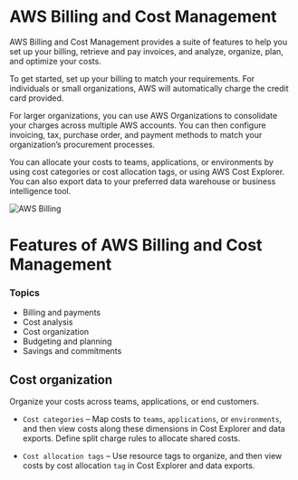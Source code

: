 # AWS Billing and Cost Management

AWS Billing and Cost Management provides a suite of features to help you set up your billing, retrieve and pay invoices, and analyze, organize, plan, and optimize your costs.

To get started, set up your billing to match your requirements. For individuals or small organizations, AWS will automatically charge the credit card provided.

For larger organizations, you can use AWS Organizations to consolidate your charges across multiple AWS accounts. You can then configure invoicing, tax, purchase order, and payment methods to match your organization’s procurement processes.

You can allocate your costs to teams, applications, or environments by using cost categories or cost allocation tags, or using AWS Cost Explorer. You can also export data to your preferred data warehouse or business intelligence tool.

![AWS Billing](assets/image.png)

# Features of AWS Billing and Cost Management

### Topics
- Billing and payments
- Cost analysis
- Cost organization
- Budgeting and planning
- Savings and commitments

## Cost organization

Organize your costs across teams, applications, or end customers.

- `Cost categories` – Map costs to `teams`, `applications`, or `environments`, and then view costs along these dimensions in Cost Explorer and data exports. Define split charge rules to allocate shared costs.

- `Cost allocation tags` – Use resource tags to organize, and then view costs by cost allocation `tag` in Cost Explorer and data exports.